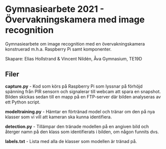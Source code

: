 # Gymnasiearbete 2021 - Övervakningskamera med image recognition
Gymnasiearbete om image recognition med en övervakningskamera konstruerad m.h.a. Raspberry Pi samt komponenter. 

Skapare: Elias Hollstrand & Vincent Nildén, Åva Gymnasium, TE19D

## Filer
**capture.py** - Kod som körs på Raspberry Pi som lyssnar på förhöjd spänning från PIR sensorn och signalerar till webcam att spara en snapshot. Bilden skickas sedan till en mapp på en FTP-server där bilden analyseras av ett Python script.

**modeltraining.py** - Hämtar en förtränad model och tränar om den på nya klasser som vi vill att kameran ska kunna identifiera. 

**detection.py** - Tillämpar den tränade modellen på en angiven bild och återger namn på den klass som identifierats i bilden, om någon funnits dvs.

**labels.txt** - Lista med alla de klasser som modellen är tränad på.
